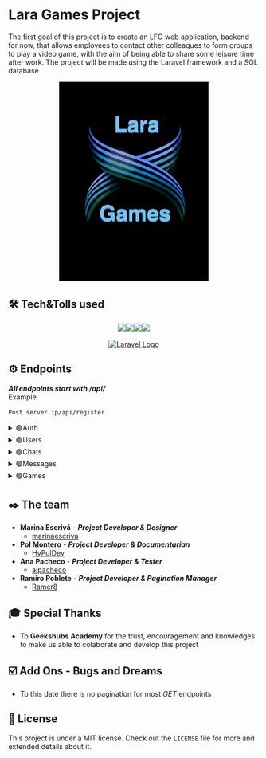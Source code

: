 # Lara Games Project
The first goal of this project is to create an LFG web application, backend for now, that allows employees to contact other colleagues to form groups to play a video game, with the aim of being able to share some leisure time after work.
The project will be made using the Laravel framework and a SQL database
<p align="center">
<img  width="300" height="400" src="./img/Ilustration.jpg" alt="Lara games Img"></p>


## 🛠️ Tech&Tolls used 
<p align="center">
<img src="https://img.shields.io/badge/PHP-777BB4?style=for-the-badge&logo=php&logoColor=white"><img src="https://img.shields.io/badge/GIT-E44C30?style=for-the-badge&logo=git&logoColor=white"><img src="https://img.shields.io/badge/JWT-000000?style=for-the-badge&logo=JSON%20web%20tokens&logoColor=white"><img src="https://img.shields.io/badge/MySQL-005C84?style=for-the-badge&logo=mysql&logoColor=white">
<p align="center"><a href="https://laravel.com" target="_blank"><img src="https://raw.githubusercontent.com/laravel/art/master/logo-lockup/5%20SVG/2%20CMYK/1%20Full%20Color/laravel-logolockup-cmyk-red.svg" width="200" alt="Laravel Logo"></a></p>
</p>

##  ⚙️ Endpoints

***All endpoints start with /api/***
<br>
Example

    Post server.ip/api/register

<details>
<summary>🟢Auth</summary>

<details>
<summary> User Registration</summary>

-   Register new user
    
    Registers a new user. The username and email must be unique.

        POST /register

    Body:
    
    ```json
    {
        "userName": "User",
        "email": "user@adress.com",
        "password": "password"
    }
    ```
</details>

<details>
<summary> User Login</summary>

-   Logs a user in


        POST /register

    Body:
    
    ```json
    {
        
        "email": "user@adress.com",
        "password": "password"
    }
    ```

</details>

<details>
<summary> User Logout </summary>

-   Logs out the user


        DELETE /logout

</details>

</details>

<details>
<summary>🟢Users</summary>

<details>
<summary>User Management</summary>

-   Retrieve active usernames
    
    Retrieves active usernames. Default page is 5 and default page size is 5. If the user is an admin, retrieves all usernames.

        GET /user
        
    Parameters:
    
    -   `pageSize`: Number of usernames per page (optional | default : 5)

</details>

<details>
<summary> Get self Profile</summary>

-   Retrieves self profile

        GET /user/profile

</details>

<details>
<summary> Update Profile</summary>

-   Logs a user in


        PUT /user/profile

    Body:
    
    ```json
    {
        
        "userName": "user"
    }
    ```

</details>

<details>
<summary>Delete User</summary>

-   Deletes User

        DELETE /user/{id}
        
    Parameters:
    
    -   `id`: userId

</details>
</details>

<details>
<summary>🟢Chats</summary>

<details>
<summary> Create Chat</summary>

-   Creates new Chat
    
        POST /chat

    Body:
    
    ```json
    {
        "name": "Chat Name",
        "description": "Chat description",
        "game_id": "12345678"
    }
    ```
</details>

<details>
<summary> Get all chats </summary>

-   Retrieves all chats

        GET /chat

</details>

<details>
<summary> Get Chat by id  </summary>

-   Retrieves Chat on params id

        GET /chat/{id}
        
    Parameters:
    
    -   `id`: chat Id

</details>

<details>
<summary> Delete Chat </summary>

-   Deletes chat on params id


        DELETE /chat/{id}

        Parameters:
    
    -   `id`: chat Id

</details>

<details>
<summary> Search chats by game </summary>

-   Retrieves chats from a game


        GET /chat/game/{id}

        Parameters:
    
    -   `id`: game Id

</details>

<details>
<summary>Enter a chat</summary>

-   Enters chat on params
    
        POST /user_chats

    Body:
    
    ```json
    {
        "chat_id": "2345678"
    }
    ```
</details>

<details>
<summary>Leave a chat</summary>

-   Leave Chat on body
    
        Detele /user_chats

    Body:
    
    ```json
    {
        "chat_id": "2345678"
    }
    ```
</details>
</details>

<details>
<summary>🟢Messages</summary>

<details>
<summary> Create Message in chat</summary>

-   Creates message in chat given by id on body


        POST /chat/message

    Body:
    
    ```json
    {
        "text": "Example Text",
    }
    ```

</details>

<details>
<summary> Update Message in chat</summary>

-   Updates message in chat given by id on body


        POST /chat/message/{id}
        
      Parameters:
    
    -   `id`: game Id


    Body:
    
    ```json
    {
        
        "text": "Example Text",
        "chat_id": "12345678"
    }
    ```

</details>

<details>
<summary> Delete Message in chat</summary>

-   Creates message in chat given by id on params


        DELETE /chat/message/{id}
        
      Parameters:
    
    -   `id`: message Id


</details>

<details>
<summary> Get messages from chat </summary>

-   Retrieves chats from a game


        GET /messages/{id}

        Parameters:
    
    -   `id`: game Id

</details>

</details>

<details>
<summary>🟢Games</summary>

<details>
<summary> Get all games</summary>

-   Retrieves all games

        GET /game

</details>


<details>
<summary>Create Game </summary>

-   Registers a game in the database 


        POST /game 

    Body:
    
    ```json
    {
        
        "gameName": "Your favourite RPG",
        "description": "Brief description",
        "urlImg": "https//:gameImage.net"
    }
    ```

</details>

<details>
<summary> Delete Game</summary>

-   Deletes game by id given on params


        DELETE /game/{id}
        
      Parameters:
    
    -   `id`: game Id

</details>

<details>
<summary> Update Game</summary>


-   Updates Game by id given on params


        PUT /game/{id}
        
      Parameters:
    
    -   `id`: game Id


    Body:
    
    ```json
    {
        "gameName": "Your favourite RPG",
        "description": "Brief description",
        "urlImg": "https//:gameImage.net"
    }
    ```

</details>

</details>

## ✒️ The team

- **Marina Escrivá** - ***Project Developer & Designer***
  - [marinaescriva](https://github.com/marinaescriva) 
- **Pol Montero** - ***Project Developer & Documentarian***
  - [HyPolDev](https://github.com/hypoldev) 
- **Ana Pacheco** - ***Project Developer & Tester***
  - [aipacheco](https://github.com/aipacheco) 
- **Ramiro Poblete** - ***Project Developer & Pagination Manager*** 
  - [Ramer8](https://github.com/ramer8) 

## 🎓 Special Thanks

- To **Geekshubs Academy** for the trust, encouragement and knowledges to make us able to colaborate and develop this project


## ☑️ Add Ons - Bugs and Dreams

- To this date there is no pagination for most *GET* endpoints

## 📄 License 

This project is under a MIT license. Check out the  `LICENSE` file for more and extended details about it.